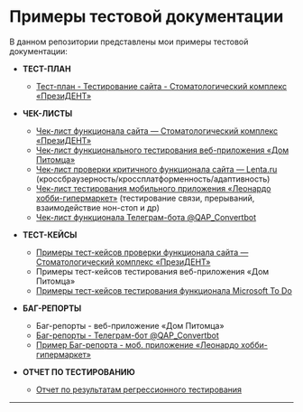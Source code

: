 # Примеры тестовой документации
В данном репозитории представлены мои примеры тестовой документации:

* **ТЕСТ-ПЛАН**
    * [Тест-план - Тестирование сайта - Стоматологический комплекс «ПрезиДЕНТ»](https://github.com/Elena-Belova/Test-Documentation/blob/37f91c9e1c57fb4606531a01e80b2af6126c1e69/%D0%A2%D0%B5%D1%81%D1%82%20%D0%9F%D0%BB%D0%B0%D0%BD%20(%D0%9F%D1%80%D0%B5%D0%B7%D0%B8%D0%B4%D0%B5%D0%BD%D1%82).pdf)

* **ЧЕК-ЛИСТЫ**
  * [Чек-лист функционала сайта — Стоматологический комплекс «ПрезиДЕНТ»](https://github.com/Elena-Belova/Test-Documentation/blob/000493c6e2a3a25ad67b268a1dcecaa78b16eb06/%D0%A7%D0%B5%D0%BA-%D0%9B%D0%B8%D1%81%D1%82%20(%D0%9F%D1%80%D0%B5%D0%B7%D0%B8%D0%B4%D0%B5%D0%BD%D1%82).pdf)
  * [Чек-лист функционального тестирования веб-приложения «Дом Питомца»](https://github.com/Elena-Belova/Project-Pet-House-/blob/3b2ea898ebbb5446112baee96d8e9448522645e7/1.%20%D0%9F%D1%80%D0%BE%D0%B5%D0%BA%D1%82.%20%D0%94%D0%BE%D0%BC%20%D0%9F%D0%B8%D1%82%D0%BE%D0%BC%D1%86%D0%B0%20%D0%A7%D0%B5%D0%BA-%D0%BB%D0%B8%D1%81%D1%82%20%E2%84%961%2C%202.pdf)
  * [Чек-лист проверки критичного функционала сайта — Lenta.ru](https://github.com/Elena-Belova/Test-Documentation/blob/54928470ae6cac41d49be0365b9c2b1490302ebb/%D0%A7%D0%B5%D0%BA-%D0%9B%D0%B8%D1%81%D1%82%20(%D0%9B%D0%B5%D0%BD%D1%82%D0%B0).pdf) (кроссбраузерность/кроссплатформенность/адаптивность)
  * [Чек-лист тестирования мобильного приложения «Леонардо хобби-гипермаркет»](https://github.com/Elena-Belova/Test-Documentation/blob/54928470ae6cac41d49be0365b9c2b1490302ebb/%D0%A7%D0%B5%D0%BA-%D0%9B%D0%B8%D1%81%D1%82%20(%D0%9B%D0%B5%D0%BE%D0%BD%D0%B0%D1%80%D0%B4%D0%BE%20%D0%BC%D0%BE%D0%B1%D0%B8%D0%BB).pdf) (тестирование связи, прерываний, взаимодействие нон-стоп и др)
  * [Чек-лист функционала Телеграм-бота @QAP_Convertbot](https://github.com/Elena-Belova/Test-Documentation/blob/4a5f2127f6bd484fd30644e67e6bfa1197384e3d/%D0%A7%D0%B5%D0%BA%20%D0%BB%D0%B8%D1%81%D1%82%20(%D0%91%D0%BE%D1%82).pdf)

* **ТЕСТ-КЕЙСЫ**
  * [Примеры тест-кейсов проверки функционала сайта — Стоматологический комплекс «ПрезиДЕНТ»](https://github.com/Elena-Belova/Test-Documentation/blob/000493c6e2a3a25ad67b268a1dcecaa78b16eb06/%D0%A2%D0%B5%D1%81%D1%82-%D0%9A%D0%B5%D0%B9%D1%81%D1%8B%20%D0%9F%D1%80%D0%B8%D0%BC%D0%B5%D1%80%D1%8B%20(%D0%9F%D1%80%D0%B5%D0%B7%D0%B8%D0%B4%D0%B5%D0%BD%D1%82).pdf)
  * Примеры тест-кейсов тестирования веб-приложения «Дом Питомца»
  * [Примеры тест-кейсов тестирования функционала Microsoft To Do](https://github.com/Elena-Belova/Test-Documentation/blob/4a5f2127f6bd484fd30644e67e6bfa1197384e3d/%D0%A2%D0%B5%D1%81%D1%82-%D0%9A%D0%B5%D0%B9%D1%81%D1%8B%20(Microsoft%20To%20Do).pdf)

* **БАГ-РЕПОРТЫ**
  * Баг-репорты - веб-приложение «Дом Питомца»
  * [Баг-репорты - Телеграм-бот @QAP_Convertbot](https://github.com/Elena-Belova/Test-Documentation/blob/4a5f2127f6bd484fd30644e67e6bfa1197384e3d/%D0%91%D0%B0%D0%B3%D0%B8%20(%D0%91%D0%BE%D1%82).pdf)
  * [Пример Баг-репорта - моб. приложение «Леонардо хобби-гипермаркет»](https://github.com/Elena-Belova/Test-Documentation/blob/54928470ae6cac41d49be0365b9c2b1490302ebb/%D0%91%D0%B0%D0%B3-%D0%BF%D1%80%D0%B8%D0%BC%D0%B5%D1%80%20(%D0%9B%D0%B5%D0%BE%D0%BD%D0%B0%D1%80%D0%B4%D0%BE).pdf)
  
* **ОТЧЕТ ПО ТЕСТИРОВАНИЮ**
  * [Отчет по результатам регрессионного тестирования](https://github.com/Elena-Belova/Test-Documentation/blob/000493c6e2a3a25ad67b268a1dcecaa78b16eb06/%D0%9E%D1%82%D1%87%D0%B5%D1%82%20%D0%BF%D0%BE%20%D1%82%D0%B5%D1%81%D1%82%D0%B8%D1%80%D0%BE%D0%B2%D0%B0%D0%BD%D0%B8%D1%8E.pdf)
<hr>
